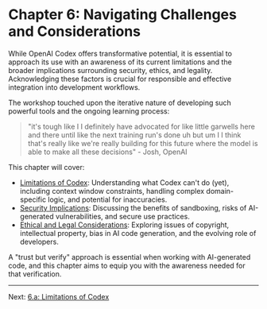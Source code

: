 # Chapter 6: Navigating Challenges and Considerations

While OpenAI Codex offers transformative potential, it is essential to approach its use with an awareness of its current limitations and the broader implications surrounding security, ethics, and legality. Acknowledging these factors is crucial for responsible and effective integration into development workflows.

The workshop touched upon the iterative nature of developing such powerful tools and the ongoing learning process:
> "it's tough like I I definitely have advocated for like little garwells here and there until like the next training run's done uh but um I I think that's really like we're really building for this future where the model is able to make all these decisions" - Josh, OpenAI

This chapter will cover:

*   [Limitations of Codex](./06_a_limitations_of_codex.md): Understanding what Codex can't do (yet), including context window constraints, handling complex domain-specific logic, and potential for inaccuracies.
*   [Security Implications](./06_b_security_implications.md): Discussing the benefits of sandboxing, risks of AI-generated vulnerabilities, and secure use practices.
*   [Ethical and Legal Considerations](./06_c_ethical_and_legal_considerations.md): Exploring issues of copyright, intellectual property, bias in AI code generation, and the evolving role of developers.

A "trust but verify" approach is essential when working with AI-generated code, and this chapter aims to equip you with the awareness needed for that verification.

---

Next: [6.a: Limitations of Codex](./06_a_limitations_of_codex.md)